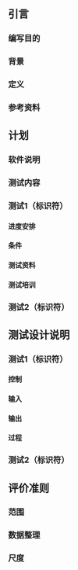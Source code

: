 <!-- 测试计划（GB8567——88） -->

## 引言

### 编写目的

<!-- 本测试计划的具体编写目的，指出预期的读者范围。 -->

### 背景

<!--
说明：
1. 测试计划所从属的软件系统的名称；
1. 该开发项目的历史，列出用户和执行此项目测试的计算中心，说明在开始执行本测试计划之前必须完成的各项工作。
-->

### 定义

<!-- 列出本文件中用到的专门术语的定义和外文首字母组词的原词组。 -->

### 参考资料

<!--
列出要用到的参考资料，如：
1. 本项目的经核准的计划任务书或合同、上级机关的批文；
1. 属于本项目的其他已发表的文件；
1. 本文件中各处引用的文件、资料，包括所要用到的软件开发标准。列出这些文件的标题、文件编号、发表日期和出版单位，说明能够得到这些文件资料的来源。
-->

## 计划

### 软件说明

<!-- 提供一份图表，并逐项说明被测软件的功能、输入和输出等质量指标，作为叙述测试计划的提纲。 -->

### 测试内容

<!-- 列出组装测试和确认测试中的每一项测试内容的名称标识符、这些测试的进度安排以及这些测试的内容和目的，例如模块功能测试、接口正确性测试、数据文卷存取的测试、运行时间的测试、设计约束和极限的测试等。 -->

### 测试1（标识符）

<!-- 给出这项测试内容的参与单位及被测试的部位。 -->

#### 进度安排

<!-- 给出对这项测试的进度安排，包括进行测试的日期和工作内容（如熟悉环境。培训、准备输入数据等）。 -->

#### 条件

<!--
陈述本项测试工作对资源的要求，包括：
1. 设备所用到的设备类型、数量和预定使用时间；
1. 软件列出将被用来支持本项测试过程而本身又并不是被测软件的组成部分的软件，如测试驱动程序、测试监控程序、仿真程序、桩模块等等；
1. 人员列出在测试工作期间预期可由用户和开发任务组提供的工作人员的人数。技术水平及有关的预备知识，包括一些特殊要求，如倒班操作和数据键入人员。
-->

#### 测试资料

<!--
列出本项测试所需的资料，如：
1. 有关本项任务的文件；
1. 被测试程序及其所在的媒体；
1. 测试的输入和输出举例；
1. 有关控制此项测试的方法、过程的图表。
-->

#### 测试培训

<!-- 说明或引用资料说明为被测软件的使用提供培训的计划。规定培训的内容、受训的人员及从事培训的工作人员。 -->

### 测试2（标识符）

<!-- 用与本测试计划2.3条相类似的方式说明用于另一项及其后各项测试内容的测试工作计划。 -->

## 测试设计说明

### 测试1（标识符）

<!-- 说明对第一项测试内容的测试设计考虑。 -->

#### 控制

<!-- 说明本测试的控制方式，如输入是人工、半自动或自动引入、控制操作的顺序以及结果的记录方法。 -->

#### 输入

<!-- 说明本项测试中所使用的输入数据及选择这些输入数据的策略。 -->

#### 输出

<!-- 说明预期的输出数据，如测试结果及可能产生的中间结果或运行信息。 -->

#### 过程

<!-- 说明完成此项测试的一个个步骤和控制命令，包括测试的准备、初始化、中间步聚和运行结束方式。 -->

### 测试2（标识符）

<!-- 用与本测试计划3.l条相类似的方式说明第2项及其后各项测试工作的设计考虑。 -->

## 评价准则

### 范围

<!-- 说明所选择的测试用例能够接查的范围及其局限性。 -->

### 数据整理

<!-- 陈述为了把测试数据加工成便于评价的适当形式，使得测试结果可以同，已知结果进行比较而要用到的转换处理技术，如手工方式或自动方式；如果是用自动方式整理数据，还要说明为进行处理而要用到的硬件、软件资源。 -->

### 尺度

<!-- 说明用来判断测试工作是否能通过的评价尺度，如合理的输出结果的类型、测试输出结果与预期输出之间的容许偏离范围、允许中断或停机的最大次数。 -->